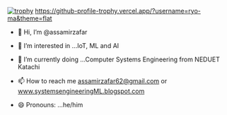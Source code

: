 [![trophy](https://github-profile-trophy.vercel.app/?username=assamirzafar)](https://github.com/ryo-ma/github-profile-trophy)
https://github-profile-trophy.vercel.app/?username=ryo-ma&theme=flat
- 👋 Hi, I’m @assamirzafar
- 👀 I’m interested in ...IoT, ML and AI
- 🌱 I’m currently doing ...Computer Systems Engineering from NEDUET Katachi

- 📫 How to reach me assamirzafar62@gmail.com or www.systemsengineeringML.blogspot.com
- 😄 Pronouns: ...he/him


<!---
assamirzafar/assamirzafar is a ✨ special ✨ repository because its `README.md` (this file) appears on your GitHub profile.
You can click the Preview link to take a look at your changes.
--->
